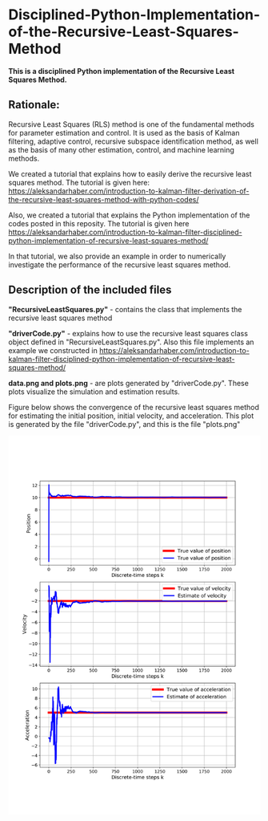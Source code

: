 # Disciplined-Python-Implementation-of-the-Recursive-Least-Squares-Method

**This is a disciplined Python implementation of the Recursive Least Squares Method.**

## Rationale: 
Recursive Least Squares (RLS) method is one of the fundamental methods for parameter estimation and control. It is used as the basis of Kalman filtering, adaptive control, recursive subspace identification method, as well as the basis of many other estimation, control, and machine learning methods. 

We created a tutorial that explains how to easily derive the recursive least squares method. The tutorial is given here:
https://aleksandarhaber.com/introduction-to-kalman-filter-derivation-of-the-recursive-least-squares-method-with-python-codes/

Also, we created a tutorial that explains the Python implementation of the codes posted in this reposity. The tutorial is given here 
https://aleksandarhaber.com/introduction-to-kalman-filter-disciplined-python-implementation-of-recursive-least-squares-method/

In that tutorial, we also provide an example in order to numerically investigate the performance of the recursive least squares method. 

## Description of the included files 

**"RecursiveLeastSquares.py"** - contains the class that implements the recursive least squares method

**"driverCode.py"**            - explains how to use the recursive least squares class object defined in "RecursiveLeastSquares.py". Also this file 
                             implements an example we constructed in https://aleksandarhaber.com/introduction-to-kalman-filter-disciplined-python-implementation-of-recursive-least-squares-method/

**data.png and plots.png**     - are plots generated by "driverCode.py". These plots visualize the simulation and estimation results. 

Figure below shows the convergence of the recursive least squares method for estimating the initial position, initial velocity, and acceleration. This plot is generated by the file "driverCode.py", and this is the file "plots.png"

![My Image](plots.png)

